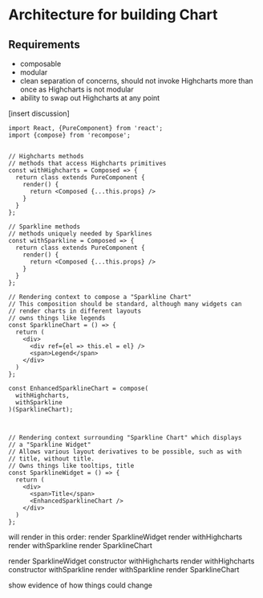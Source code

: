 
# Architecture for building Chart 

## Requirements

* composable
* modular
* clean separation of concerns, should not invoke Highcharts more than once as Highcharts is not modular
* ability to swap out Highcharts at any point

[insert discussion]






```
import React, {PureComponent} from 'react';
import {compose} from 'recompose';


// Highcharts methods 
// methods that access Highcharts primitives
const withHighcharts = Composed => {
  return class extends PureComponent {
    render() {
      return <Composed {...this.props} />
    }
  }
};

// Sparkline methods
// methods uniquely needed by Sparklines
const withSparkline = Composed => {
  return class extends PureComponent {
    render() {
      return <Composed {...this.props} /> 
    }
  }
};

// Rendering context to compose a "Sparkline Chart"  
// This composition should be standard, although many widgets can 
// render charts in different layouts
// owns things like legends
const SparklineChart = () => {
  return (
    <div>
      <div ref={el => this.el = el} />
      <span>Legend</span>
    </div>    
  )
};

const EnhancedSparklineChart = compose(
  withHighcharts,
  withSparkline
)(SparklineChart);



// Rendering context surrounding "Sparkline Chart" which displays
// a "Sparkline Widget" 
// Allows various layout derivatives to be possible, such as with
// title, without title.
// Owns things like tooltips, title
const SparklineWidget = () => {
  return (
    <div>
      <span>Title</span>
      <EnhancedSparklineChart />
    </div>
  )
};
```


will render in this order:
render SparklineWidget
render withHighcharts
render withSparkline
render SparklineChart


render SparklineWidget
constructor withHighcharts
render withHighcharts
constructor withSparkline
render withSparkline
render SparklineChart



show evidence of how things could change
